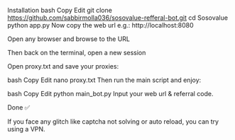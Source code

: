 Installation
bash
Copy
Edit
git clone https://github.com/sabbirmolla036/sosovalue-refferal-bot.git
cd Sosovalue
python app.py
Now copy the web url e.g.: http://localhost:8080

Open any browser and browse to the URL

Then back on the terminal, open a new session

Open proxy.txt and save your proxies:

bash
Copy
Edit
nano proxy.txt
Then run the main script and enjoy:

bash
Copy
Edit
python main_bot.py
Input your web url & referral code.

Done ✅

If you face any glitch like captcha not solving or auto reload, you can try using a VPN.

